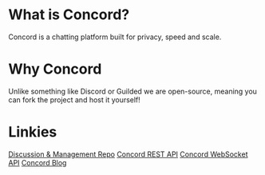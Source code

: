 # What is Concord?
Concord is a chatting platform built for privacy, speed and scale.

# Why Concord
Unlike something like Discord or Guilded we are open-source,
meaning you can fork the project and host it yourself!

# Linkies

[Discussion & Management Repo](https://github.com/concordchat/concord)
[Concord REST API](https://github.com/concordchat/ekranoplan)
[Concord WebSocket API](https://github.com/concordchat/blackbird)
[Concord Blog](https://blog.concord.chat)
